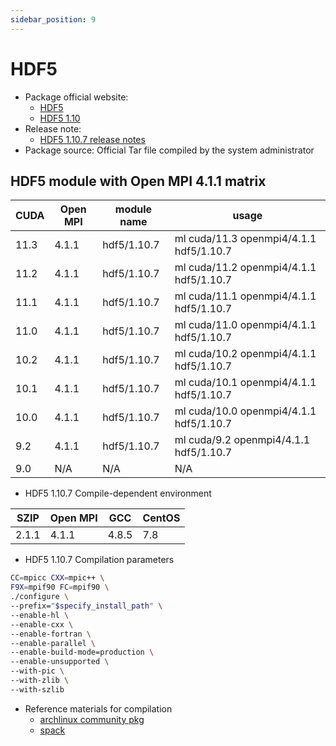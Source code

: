 ```yaml
---
sidebar_position: 9
---
```



# HDF5

- Package official website:
  - [HDF5](https://portal.hdfgroup.org)
  - [HDF5 1.10](https://support.hdfgroup.org/ftp/HDF5/releases/hdf5-1.10)
- Release note:
  - [HDF5 1.10.7 release notes](https://www.hdfgroup.org/2020/09/release-of-hdf5-1-10-7-newsletter-175)
- Package source: Official Tar file compiled by the system administrator

## HDF5 module with Open MPI 4.1.1 matrix 

| CUDA | Open MPI | module name | usage                                   |
| ---- | -------- | ----------- | --------------------------------------- |
| 11.3 | 4.1.1    | hdf5/1.10.7 | ml cuda/11.3 openmpi4/4.1.1 hdf5/1.10.7 |
| 11.2 | 4.1.1    | hdf5/1.10.7 | ml cuda/11.2 openmpi4/4.1.1 hdf5/1.10.7 |
| 11.1 | 4.1.1    | hdf5/1.10.7 | ml cuda/11.1 openmpi4/4.1.1 hdf5/1.10.7 |
| 11.0 | 4.1.1    | hdf5/1.10.7 | ml cuda/11.0 openmpi4/4.1.1 hdf5/1.10.7 |
| 10.2 | 4.1.1    | hdf5/1.10.7 | ml cuda/10.2 openmpi4/4.1.1 hdf5/1.10.7 |
| 10.1 | 4.1.1    | hdf5/1.10.7 | ml cuda/10.1 openmpi4/4.1.1 hdf5/1.10.7 |
| 10.0 | 4.1.1    | hdf5/1.10.7 | ml cuda/10.0 openmpi4/4.1.1 hdf5/1.10.7 |
| 9.2  | 4.1.1    | hdf5/1.10.7 | ml cuda/9.2 openmpi4/4.1.1  hdf5/1.10.7 |
| 9.0  | N/A      | N/A         | N/A                                     |

- HDF5 1.10.7 Compile-dependent environment

| SZIP  | Open MPI | GCC   | CentOS |
| ----- | -------- | ----- | ------ |
| 2.1.1 | 4.1.1    | 4.8.5 | 7.8    |

- HDF5 1.10.7  Compilation parameters

```bash
CC=mpicc CXX=mpic++ \
F9X=mpif90 FC=mpif90 \
./configure \
--prefix="$specify_install_path" \
--enable-hl \
--enable-cxx \
--enable-fortran \
--enable-parallel \
--enable-build-mode=production \
--enable-unsupported \
--with-pic \
--with-zlib \
--with-szlib
```

- Reference materials for compilation
  - [archlinux community pkg](https://github.com/archlinux/svntogit-community/blob/packages/hdf5-openmpi/trunk/PKGBUILD)
  - [spack](https://github.com/spack/spack/blob/develop/var/spack/repos/builtin/packages/hdf5/package.py) 